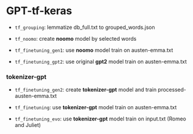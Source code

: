 # GPT-tf-keras

* `tf_grouping`: lemmatize db_full.txt to grouped_words.json

* `tf_noomo`: create **noomo** model by selected words

* `tf_finetuning_gen1`: use **noomo** model train on austen-emma.txt

* `tf_finetuning_gpt2`: use original **gpt2** model train on austen-emma.txt


### tokenizer-gpt

* `tf_finetuning_gen2`: create **tokenizer-gpt** model and train processed-austen-emma.txt

* `tf_finetuning`: use **tokenizer-gpt** model train on austen-emma.txt

* `tf_finetuning_evo`: use **tokenizer-gpt** model train on input.txt (Romeo and Juliet)
